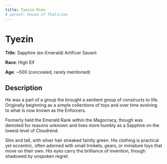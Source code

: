 ```yaml
---
title: Tyezin Rien
# parent: House of Thalirien
---
```


# Tyezin

**Title**: Sapphire (ex-Emerald) Artificer Savant

**Race**: High Elf

**Age**: ~500 (concealed, rarely mentioned)

## Description

He was a part of a group the brought a sentient group of constructs to life.  Originally beginning as a simple collections of toys and over time evolving to what is now known as the Enforcers.

Formerly held the Emerald Rank within the Magocracy, though was demoted for reasons unknown and lives more humbly as a Sapphire on the lowest level of Cloudrend.

Slim and tall, with silver hair streaked faintly green. His clothing is practical yet eccentric, often adorned with small trinkets, gears, or miniature toys that move on their own. His eyes carry the brilliance of invention, though shadowed by unspoken regret.